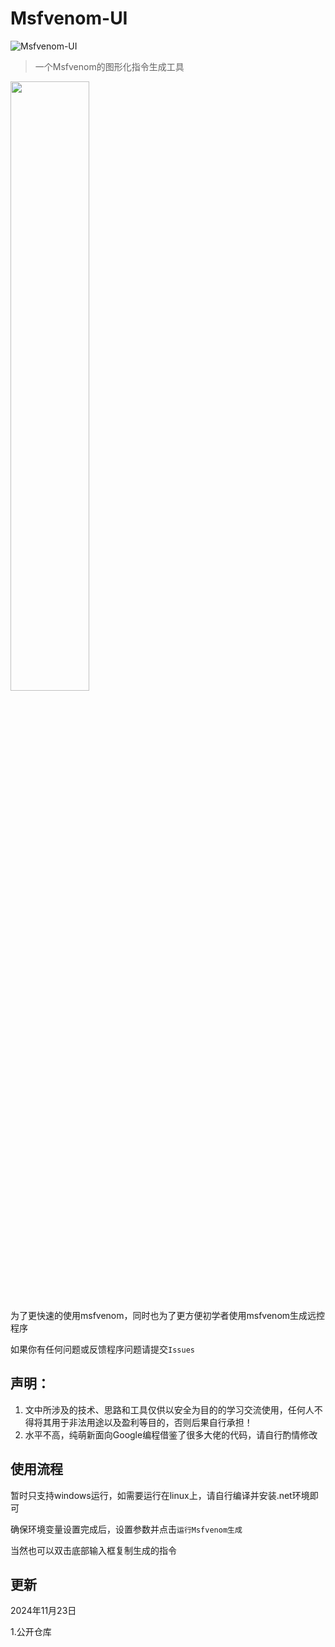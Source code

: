 # Msfvenom-UI
![Msfvenom-UI](https://socialify.git.ci/Mangofang/Msfvenom-UI/image?font=Rokkitt&forks=1&issues=1&language=1&logo=https%3A%2F%2Favatars.githubusercontent.com%2Fu%2F38810849%3Fv%3D4&name=1&owner=1&pattern=Circuit%20Board&pulls=1&stargazers=1&theme=Dark)

> 一个Msfvenom的图形化指令生成工具

<img src="https://github.com/user-attachments/assets/09bfe0e1-41c6-4949-850e-6bd944587dd1" width="50%">

为了更快速的使用msfvenom，同时也为了更方便初学者使用msfvenom生成远控程序

如果你有任何问题或反馈程序问题请提交`Issues`

## 声明：
1. 文中所涉及的技术、思路和工具仅供以安全为目的的学习交流使用，任何人不得将其用于非法用途以及盈利等目的，否则后果自行承担！
2. 水平不高，纯萌新面向Google编程借鉴了很多大佬的代码，请自行酌情修改

## 使用流程
暂时只支持windows运行，如需要运行在linux上，请自行编译并安装.net环境即可

确保环境变量设置完成后，设置参数并点击`运行Msfvenom生成`

当然也可以双击底部输入框复制生成的指令

## 更新

2024年11月23日

1.公开仓库

